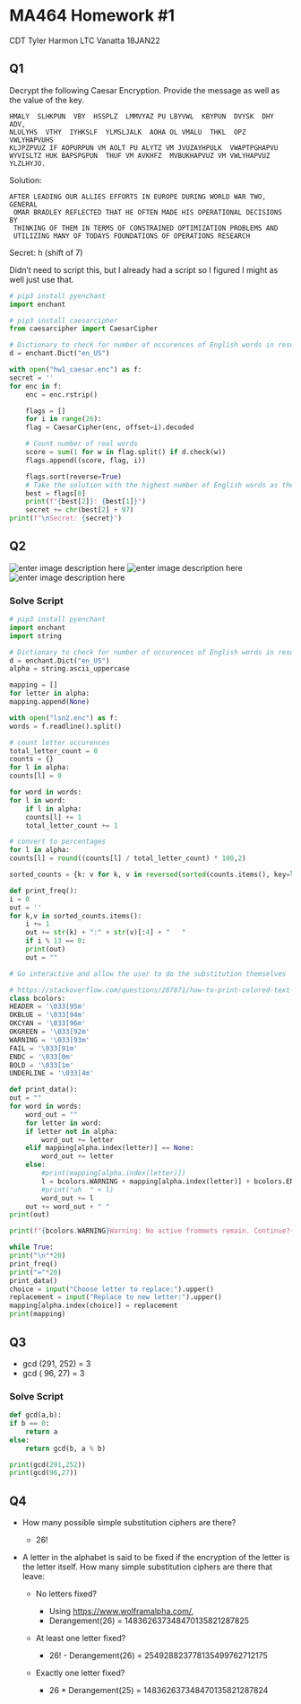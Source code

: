 ﻿
# MA464 Homework #1
CDT Tyler Harmon
LTC Vanatta
18JAN22

## Q1
Decrypt the following Caesar Encryption. Provide the message as well as the value of the key.

    HMALY  SLHKPUN  VBY  HSSPLZ  LMMVYAZ PU LBYVWL  KBYPUN  DVYSK  DHY ADV, 
    NLULYHS  VTHY  IYHKSLF  YLMSLJALK  AOHA OL VMALU  THKL  OPZ  VWLYHAPVUHS
    KLJPZPVUZ IF AOPURPUN VM AOLT PU ALYTZ VM JVUZAYHPULK  VWAPTPGHAPVU
    WYVISLTZ HUK BAPSPGPUN  THUF VM AVKHFZ  MVBUKHAPVUZ VM VWLYHAPVUZ  YLZLHYJO.

Solution:

    AFTER LEADING OUR ALLIES EFFORTS IN EUROPE DURING WORLD WAR TWO, GENERAL
     OMAR BRADLEY REFLECTED THAT HE OFTEN MADE HIS OPERATIONAL DECISIONS BY 
     THINKING OF THEM IN TERMS OF CONSTRAINED OPTIMIZATION PROBLEMS AND 
     UTILIZING MANY OF TODAYS FOUNDATIONS OF OPERATIONS RESEARCH

Secret: h (shift of 7)

Didn’t need to script this, but I already had a script so I figured I might as well just use that.

```python
# pip3 install pyenchant
import enchant

# pip3 install caesarcipher
from caesarcipher import CaesarCipher

# Dictionary to check for number of occurences of English words in resulting plaintext
d = enchant.Dict("en_US")

with open("hw1_caesar.enc") as f:
secret = ''
for enc in f:
    enc = enc.rstrip()

    flags = []
    for i in range(26):
	flag = CaesarCipher(enc, offset=i).decoded

	# Count number of real words
	score = sum(1 for w in flag.split() if d.check(w))            
	flags.append((score, flag, i))

    flags.sort(reverse=True)
    # Take the solution with the highest number of English words as the best guess
    best = flags[0]
    print(f"{best[2]}: {best[1]}")
    secret += chr(best[2] + 97)
print(f"\nSecret: {secret}")
```

## Q2
![enter image description here](https://lh3.googleusercontent.com/pw/AM-JKLXb_m4B8moiWhEVtevpH7QKAVtFKBmVPam9YSnP8VcLYB5_S-3jnoiwZskfjd5cZ7-hvGnwNqdcDeDI62sZm88ik8iiGjQi3hv88gmExt2DAV7dXTz_E2oJVJBKcZQGw3hwDwCfdvJL6mFLMCFW7yJ9Bw=w1913-h487-no?authuser=0)
![enter image description here](https://lh3.googleusercontent.com/pw/AM-JKLVFRYo2PXyIuItpEB0wJ_3nLKFWfTN4RD5PmRs-MaISvOnDBkyym9fgexZqF4h4Ved16HGyBZGWXbBVEJ5VzDB4j3fsdlIjqrNX1sPVAGeu_5nSxOty-YkRTD80o7pN8ULjz5vxesiLJQPkBV69AKswiQ=w1916-h499-no?authuser=0)
![enter image description here](https://lh3.googleusercontent.com/pw/AM-JKLX9TxwwH1RGl5IHg_7iAyLcgUVQj8fsgNNO4kqH3WbvIg8cjIGEHzvS4lm620PGR_YqPtaYLPKqy9eKwWvt_xZJSlLOG7anUyVXCRe7PyLXSarXuQjztXTBchTTohVHL5hQwxE4sHHgtvwUEVTjSRtl1w=w1919-h489-no?authuser=0)

### Solve Script
```python
# pip3 install pyenchant
import enchant
import string

# Dictionary to check for number of occurences of English words in resulting plaintext
d = enchant.Dict("en_US")
alpha = string.ascii_uppercase

mapping = []
for letter in alpha:
mapping.append(None)

with open("lsn2.enc") as f:
words = f.readline().split()

# count letter occurences
total_letter_count = 0
counts = {}
for l in alpha:
counts[l] = 0

for word in words:
for l in word:
    if l in alpha:
	counts[l] += 1
	total_letter_count += 1

# convert to percentages
for l in alpha:
counts[l] = round((counts[l] / total_letter_count) * 100,2)

sorted_counts = {k: v for k, v in reversed(sorted(counts.items(), key=lambda item: item[1]))}

def print_freq():
i = 0
out = ''
for k,v in sorted_counts.items():
    i += 1
    out += str(k) + ":" + str(v)[:4] + "   "
    if i % 13 == 0:
	print(out)
	out = ""

# Go interactive and allow the user to do the substitution themselves

# https://stackoverflow.com/questions/287871/how-to-print-colored-text-to-the-terminal
class bcolors:
HEADER = '\033[95m'
OKBLUE = '\033[94m'
OKCYAN = '\033[96m'
OKGREEN = '\033[92m'
WARNING = '\033[93m'
FAIL = '\033[91m'
ENDC = '\033[0m'
BOLD = '\033[1m'
UNDERLINE = '\033[4m'

def print_data():
out = ""
for word in words:
    word_out = ""
    for letter in word:
	if letter not in alpha:
	    word_out += letter
	elif mapping[alpha.index(letter)] == None:
	    word_out += letter
	else:
	    #print(mapping[alpha.index(letter)])
	    l = bcolors.WARNING + mapping[alpha.index(letter)] + bcolors.ENDC
	    #print("uh  " + l)
	    word_out += l
    out += word_out + " "
print(out)

print(f"{bcolors.WARNING}Warning: No active frommets remain. Continue?{bcolors.ENDC}")

while True:
print("\n"*20)
print_freq()
print("="*20)
print_data()
choice = input("Choose letter to replace:").upper()
replacement = input("Replace to new letter:").upper()
mapping[alpha.index(choice)] = replacement
print(mapping)
```

## Q3

 - gcd (291, 252) = 3
 - gcd ( 96, 27) = 3
 
 ### Solve Script

```python
def gcd(a,b):
if b == 0:
    return a
else:
    return gcd(b, a % b)

print(gcd(291,252))
print(gcd(96,27))
```
    
## Q4

 - How many possible simple substitution ciphers are there?
	 - 26!

 - A letter in the alphabet is said to be fixed if the encryption of the letter is the letter itself. How many simple substitution ciphers are there that leave:

	 - No letters fixed?
	
		 - Using https://www.wolframalpha.com/,
		 - Derangement(26) = 148362637348470135821287825

	 - At least one letter fixed?

		 - 26! - Derangement(26) = 254928823778135499762712175

	 - Exactly one letter fixed?

		 - 26 * Derangement(25) = 148362637348470135821287824

